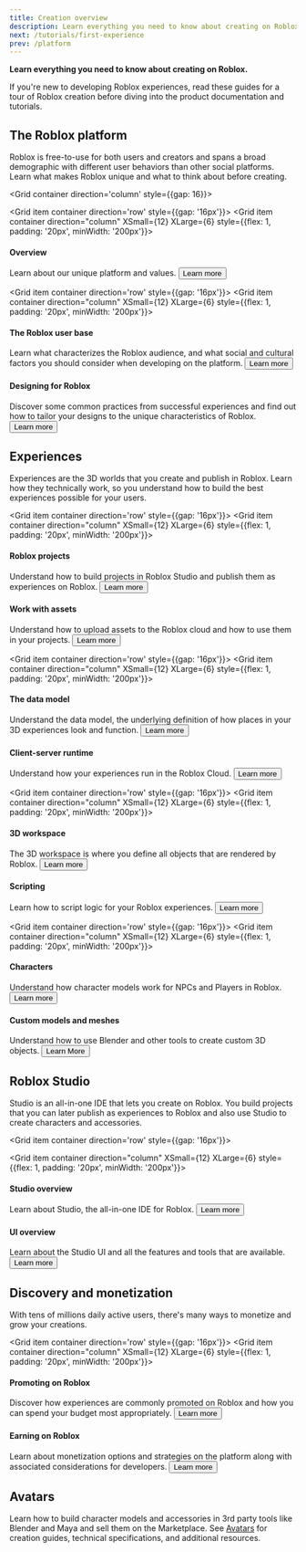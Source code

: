 ```yaml
---
title: Creation overview
description: Learn everything you need to know about creating on Roblox.
next: /tutorials/first-experience
prev: /platform
---
```


**Learn everything you need to know about creating on Roblox.**

If you're new to developing Roblox experiences, read these guides for a tour of
Roblox creation before diving into the product documentation and tutorials.

## The Roblox platform

Roblox is free-to-use for both users and creators and spans a broad
demographic with different user behaviors than other social platforms. Learn
what makes Roblox unique and what to think about before creating.

<Grid container direction='column' style={{gap: 16}}>

<Grid item container direction='row' style={{gap: '16px'}}>
<Grid item container direction="column" XSmall={12} XLarge={6} style={{flex: 1, padding: '20px', minWidth: '200px'}}>

<h4 style={{marginBottom: 12}}>Overview</h4>
<Typography color='textSecondary' variant='body2' style={{paddingBottom: '20px'}}>Learn about our unique platform and values.</Typography>
<a href="./platform.md">
  <Button variant="text">Learn more</Button>
</a>
</Grid>
</Grid>

<Grid item container direction='row' style={{gap: '16px'}}>
<Grid item container direction="column" XSmall={12} XLarge={6} style={{flex: 1, padding: '20px', minWidth: '200px'}}>

<h4 style={{marginBottom: 12}}>The Roblox user base</h4>
<Typography color='textSecondary' variant='body2' style={{paddingBottom: '20px'}}>Learn what characterizes
the Roblox audience, and what social and cultural factors you should consider when developing on the platform.</Typography>
<a href="./production/roblox-user-base.md">
  <Button variant="text">Learn more</Button>
</a>
</Grid>
<Grid item container direction="column" XSmall={12} XLarge={6} style={{flex: 1, padding: '20px', minWidth: '200px'}}>
<h4 style={{marginBottom: 12}}>Designing for Roblox</h4>
<Typography color='textSecondary' variant='body2' style={{marginBottom: 20}}>Discover some common practices from successful experiences and find out how to tailor your designs to the unique characteristics of Roblox. </Typography>
<a href="./production/game-design/index.md">
  <Button variant="text">Learn more</Button>
</a>
</Grid>
</Grid>

## Experiences

Experiences are the 3D worlds that you create and publish in Roblox. Learn how
they technically work, so you understand how to build the best experiences
possible for your users.

<Grid item container direction='row' style={{gap: '16px'}}>
<Grid item container direction="column" XSmall={12} XLarge={6} style={{flex: 1, padding: '20px', minWidth: '200px'}}>

<h4 style={{marginBottom: 12}}>Roblox projects</h4>
<Typography color='textSecondary' variant='body2' style={{paddingBottom: '20px'}}>Understand how to
build projects in Roblox Studio and publish them as experiences on Roblox. </Typography>
<a href="./projects/index.md">
  <Button variant="text">Learn more</Button>
</a>
</Grid>
<Grid item container direction="column" XSmall={12} XLarge={6} style={{flex: 1, padding: '20px', minWidth: '200px'}}>
<h4 style={{marginBottom: 12}}>Work with assets</h4>
<Typography color='textSecondary' variant='body2' style={{paddingBottom: '20px'}}>Understand how to upload assets to the
Roblox cloud and how to use them in your projects.</Typography>
<a href="./projects/assets/index.md">
  <Button variant="text">Learn more</Button>
</a>
</Grid>
</Grid>

<Grid item container direction='row' style={{gap: '16px'}}>
<Grid item container direction="column" XSmall={12} XLarge={6} style={{flex: 1, padding: '20px', minWidth: '200px'}}>

<h4 style={{marginBottom: 12}}>The data model</h4>
<Typography color='textSecondary' variant='body2' style={{paddingBottom: '20px'}}>Understand the data model, the underlying definition
of how places in your 3D experiences look and function.</Typography>
<a href="./projects/data-model.md">
  <Button variant="text">Learn more</Button>
</a>
</Grid>
<Grid item container direction="column" XSmall={12} XLarge={6} style={{flex: 1, padding: '20px', minWidth: '200px'}}>
<h4 style={{marginBottom: 12}}>Client-server runtime</h4>
<Typography color='textSecondary' variant='body2' style={{paddingBottom: '20px'}}>Understand how your experiences run in the Roblox Cloud.</Typography>
<a href="./projects/client-server.md">
  <Button variant="text">Learn more</Button>
</a>
</Grid>
</Grid>

<Grid item container direction='row' style={{gap: '16px'}}>
<Grid item container direction="column" XSmall={12} XLarge={6} style={{flex: 1, padding: '20px', minWidth: '200px'}}>

<h4 style={{marginBottom: 12}}>3D workspace</h4>
<Typography color='textSecondary' variant='body2' style={{paddingBottom: '20px'}}>The 3D workspace is where you define all objects that are rendered by Roblox.</Typography>
<a href="./workspace/index.md">
  <Button variant="text">Learn more</Button>
</a>
</Grid>
<Grid item container direction="column" XSmall={12} XLarge={6} style={{flex: 1, padding: '20px', minWidth: '200px'}}>
<h4 style={{marginBottom: 12}}>Scripting</h4>
<Typography color='textSecondary' variant='body2' style={{paddingBottom: '20px'}}>Learn how to script logic for your Roblox experiences.</Typography>
<a href="./scripting/index.md">
  <Button variant="text">Learn more</Button>
</a>
</Grid>
</Grid>

<Grid item container direction='row' style={{gap: '16px'}}>
<Grid item container direction="column" XSmall={12} XLarge={6} style={{flex: 1, padding: '20px', minWidth: '200px'}}>

<h4 style={{marginBottom: 12}}>Characters</h4>
<Typography color='textSecondary' variant='body2' style={{paddingBottom: '20px'}}>Understand how character models work for NPCs and Players in Roblox.</Typography>
<a href="./characters/index.md">
  <Button variant="text">Learn more</Button>
</a>
</Grid>
<Grid item container direction="column" XSmall={12} XLarge={6} style={{flex: 1, padding: '20px', minWidth: '200px'}}>

<h4 style={{marginBottom: 12}}>Custom models and meshes</h4>
<Typography color='textSecondary' variant='body2' style={{paddingBottom: '20px'}}>Understand how to use Blender and other tools to create custom 3D objects.</Typography>
<a href="./art/modeling/index.md">
  <Button variant="text">Learn More</Button>
</a>
</Grid>
</Grid>

## Roblox Studio

Studio is an all-in-one IDE that lets you create on Roblox. You build projects
that you can later publish as experiences to Roblox and also use Studio to
create characters and accessories.

<Grid item container direction='row' style={{gap: '16px'}}>

<Grid item container direction="column" XSmall={12} XLarge={6} style={{flex: 1, padding: '20px', minWidth: '200px'}}>

<h4 style={{marginBottom: 12}}>Studio overview</h4>
<Typography color='textSecondary' variant='body2' style={{paddingBottom: '20px'}}>Learn about Studio, the all-in-one IDE for Roblox.</Typography>
<a href="./studio/ui-overview.md">
  <Button variant="text">Learn more</Button>
</a>
</Grid>
<Grid item container direction="column" XSmall={12} XLarge={6} style={{flex: 1, padding: '20px', minWidth: '200px'}}>

<h4 style={{marginBottom: 12}}>UI overview</h4>
<Typography color='textSecondary' variant='body2' style={{paddingBottom: '20px'}}>Learn about the Studio UI and all the features and tools that are available.</Typography>
<a href="./studio/ui-overview.md">
  <Button variant="text">Learn more</Button>
</a>
</Grid>
</Grid>

## Discovery and monetization

With tens of millions daily active users, there's many ways to monetize
and grow your creations.

<Grid item container direction='row' style={{gap: '16px'}}>
<Grid item container direction="column" XSmall={12} XLarge={6} style={{flex: 1, padding: '20px', minWidth: '200px'}}>

<h4 style={{marginBottom: 12}}>Promoting on Roblox</h4>
<Typography color='textSecondary' variant='body2' style={{paddingBottom: '20px'}}>Discover how experiences are commonly promoted on Roblox and how you can spend your budget most appropriately.</Typography>
<a href="./production/promotion/index.md">
  <Button variant="text">Learn more</Button>
</a>
</Grid>
<Grid item container direction="column" XSmall={12} XLarge={6} style={{flex: 1, padding: '20px', minWidth: '200px'}}>

<h4 style={{marginBottom: 12}}>Earning on Roblox</h4>
<Typography color='textSecondary' variant='body2' style={{paddingBottom: '20px'}}>Learn about monetization options and strategies on the platform along with associated considerations for developers.</Typography>
<a href="./production/earn-on-roblox.md">
  <Button variant="text">Learn more</Button>
</a>
</Grid>
</Grid>
</Grid>

## Avatars

Learn how to build character models and accessories in 3rd party tools like Blender and Maya and sell them on the Marketplace. See [Avatars](./avatar/index.md) for creation guides, technical specifications, and additional resources.
